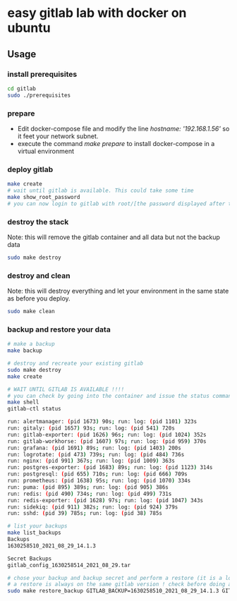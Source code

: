 # easy gitlab lab with docker on ubuntu

## Usage

### install prerequisites

``` bash
cd gitlab
sudo ./prerequisites
```

### prepare

- Edit docker-compose file and modify the line *hostname: '192.168.1.56'* so it feet your network subnet. 
- execute the command *make prepare* to install docker-compose in a virtual environment

### deploy gitlab

```bash
make create
# wait until gitlab is available. This could take some time
make show_root_password
# you can now login to gitlab with root/[the password displayed after the last command]
```

### destroy the stack 
Note: this will remove the gitlab container and all data but not the backup data

```bash
sudo make destroy
```

### destroy and clean 

Note: this will destroy everything and let your environment in the same state as before you deploy. 

```bash
sudo make clean
```

### backup and restore your data

``` bash 
# make a backup
make backup 

# destroy and recreate your existing gitlab
sudo make destroy 
make create

# WAIT UNTIL GITLAB IS AVAILABLE !!!!
# you can check by going into the container and issue the status command
make shell
gitlab-ctl status

run: alertmanager: (pid 1673) 90s; run: log: (pid 1101) 323s
run: gitaly: (pid 1657) 93s; run: log: (pid 541) 720s
run: gitlab-exporter: (pid 1626) 96s; run: log: (pid 1024) 352s
run: gitlab-workhorse: (pid 1607) 97s; run: log: (pid 959) 370s
run: grafana: (pid 1691) 89s; run: log: (pid 1403) 200s
run: logrotate: (pid 473) 739s; run: log: (pid 484) 736s
run: nginx: (pid 991) 367s; run: log: (pid 1009) 363s
run: postgres-exporter: (pid 1683) 89s; run: log: (pid 1123) 314s
run: postgresql: (pid 655) 710s; run: log: (pid 666) 709s
run: prometheus: (pid 1638) 95s; run: log: (pid 1070) 334s
run: puma: (pid 895) 389s; run: log: (pid 905) 386s
run: redis: (pid 490) 734s; run: log: (pid 499) 731s
run: redis-exporter: (pid 1628) 97s; run: log: (pid 1047) 343s
run: sidekiq: (pid 911) 382s; run: log: (pid 924) 379s
run: sshd: (pid 39) 785s; run: log: (pid 38) 785s

# list your backups
make list_backups
Backups
1630258510_2021_08_29_14.1.3

Secret Backups
gitlab_config_1630258514_2021_08_29.tar

# chose your backup and backup secret and perform a restore (it is a long process)
# a restore is always on the same gitlab version ! check before doing a restore
sudo make restore_backup GITLAB_BACKUP=1630258510_2021_08_29_14.1.3 GITLAB_SECRET_BACKUP=gitlab_config_1630258514_2021_08_29.tar

```